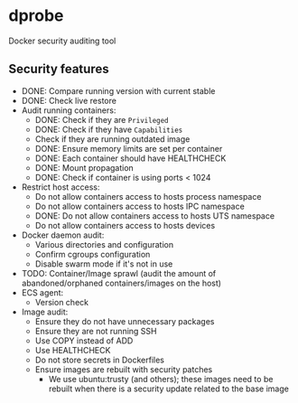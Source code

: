 # dprobe
Docker security auditing tool

## Security features
- DONE: Compare running version with current stable
- DONE: Check live restore
- Audit running containers:
    - DONE: Check if they are `Privileged`
    - DONE: Check if they have `Capabilities`
    - Check if they are running outdated image
    - DONE: Ensure memory limits are set per container
    - DONE: Each container should have HEALTHCHECK
    - DONE: Mount propagation
    - DONE: Check if container is using ports < 1024
- Restrict host access:
    - Do not allow containers access to hosts process namespace
    - Do not allow containers access to hosts IPC namespace
    - DONE: Do not allow containers access to hosts UTS namespace
    - Do not allow containers access to hosts devices
- Docker daemon audit:
    - Various directories and configuration
    - Confirm cgroups configuration
    - Disable swarm mode if it's not in use
- TODO: Container/Image sprawl (audit the amount of abandoned/orphaned containers/images on the host)
- ECS agent:
    - Version check
- Image audit:
    - Ensure they do not have unnecessary packages
    - Ensure they are not running SSH
    - Use COPY instead of ADD
    - Use HEALTHCHECK
    - Do not store secrets in Dockerfiles
    - Ensure images are rebuilt with security patches
        - We use ubuntu:trusty (and others); these images need to be rebuilt when there is a security update related to the base image
